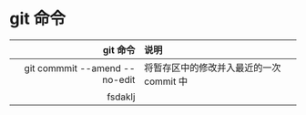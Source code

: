 # git 命令
|                      git 命令 | 说明                                    |
| ----------------------------: | :-------------------------------------- |
| git commmit --amend --no-edit | 将暂存区中的修改并入最近的一次commit 中 |
|                       fsdaklj |                                |